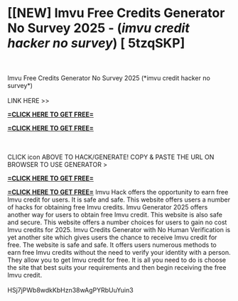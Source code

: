# [[NEW] Imvu Free Credits Generator No Survey 2025 - (*imvu credit hacker no survey*) [ 5tzqSKP]
<br>
<br>Imvu Free Credits Generator No Survey 2025 (*imvu credit hacker no survey*)
<br>
<br>LINK HERE >> 

**[=CLICK HERE TO GET FREE=](https://www.google.com/url?q=https%3A%2F%2Fappbitly.com%2FgcThj)**


**[=CLICK HERE TO GET FREE=](https://www.google.com/url?q=https%3A%2F%2Fappbitly.com%2FgcThj)**


<br>
<br>CLICK  icon ABOVE TO HACK/GENERATE! COPY & PASTE THE URL ON BROWSER TO USE GENERATOR > 

**[=CLICK HERE TO GET FREE=](https://www.google.com/url?q=https%3A%2F%2Fappbitly.com%2FgcThj)**


**[=CLICK HERE TO GET FREE=](https://www.google.com/url?q=https%3A%2F%2Fappbitly.com%2FgcThj)**
 Imvu Hack offers the opportunity to earn free Imvu credit for users.  It is safe and safe.  This website offers users a number of hacks for obtaining free Imvu credits.  Imvu Generator 2025 offers another way for users to obtain free Imvu credit.  This website is also safe and secure.  This website offers a number choices for users to gain no cost Imvu credits for 2025.  Imvu Credits Generator with No Human Verification is yet another site which gives users the chance to receive Imvu credit for free.  The website is safe and safe.  It offers users numerous methods to earn free Imvu credits without the need to verify your identity with a person.  They allow you to get Imvu credit for free.  It is all you need to do is choose the site that best suits your requirements and then begin receiving the free Imvu credit. 
<br>
<br>HSj7jPWb8wdkKbHzn38wAgPYRbUuYuin3
<br>
